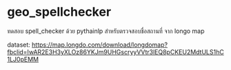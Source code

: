 # geo_spellchecker

ทดสอบ spell_checker ด้วย pythainlp สำหรับตรวจสอบชื่อสถานที่ จาก longo map 

dataset: https://map.longdo.com/download/longdomap?fbclid=IwAR2E3H3yXLOz86YKJm9UHGscryyVVtr3lEQ8pCKEU2MdtULS1hC1LJ0pEMM
